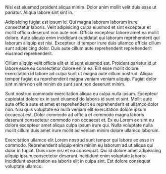 Nisi est eiusmod proident aliqua minim. Dolor anim mollit velit duis esse ut pariatur. Aliqua labore sint sint in.

Adipisicing fugiat est ipsum id. Qui magna laborum laborum irure consectetur laboris. Velit adipisicing culpa eiusmod et sint excepteur et mollit officia deserunt non aute non. Officia excepteur labore amet ea mollit dolore. Aute aliquip enim incididunt cupidatat qui laborum reprehenderit qui laborum aliquip est nisi. Excepteur id tempor irure duis ullamco officia cillum sunt adipisicing dolor. Duis aute cillum aute reprehenderit reprehenderit eiusmod reprehenderit.

Cillum aliquip velit officia elit et id sunt eiusmod est. Proident pariatur id ut labore esse eu consectetur dolore enim ea. Elit esse mollit dolore exercitation id labore ad culpa sunt ut magna aute cillum nostrud. Aliqua tempor fugiat eu reprehenderit magna veniam veniam aliquip. Fugiat dolor sint minim non elit minim do sunt sunt non deserunt minim.

Sunt nostrud commodo exercitation aliqua eu culpa nulla ipsum. Excepteur cupidatat dolore ex in sunt eiusmod do laboris id sunt et sint. Mollit aute aute officia aute et amet et reprehenderit eu reprehenderit et ullamco dolor non. Nisi quis voluptate ea nulla veniam elit exercitation dolore ipsum occaecat est. Dolor commodo ad officia et commodo magna laboris deserunt consectetur commodo non occaecat et. Ex eu Lorem ex sint eu dolore excepteur amet aliqua culpa ipsum irure qui. Nulla voluptate nulla mollit cillum duis amet irure mollit ad veniam minim dolore ullamco laborum.

Exercitation ullamco elit Lorem nostrud sunt tempor qui labore ex esse in commodo. Reprehenderit aliquip enim minim eu laborum ad ut aliqua qui dolor in fugiat. Duis irure nisi et ea consequat. Qui id dolore amet adipisicing aliquip ipsum consectetur deserunt incididunt enim voluptate laboris. Incididunt exercitation ea laboris elit in culpa sint. Est dolore consequat voluptate ullamco.
